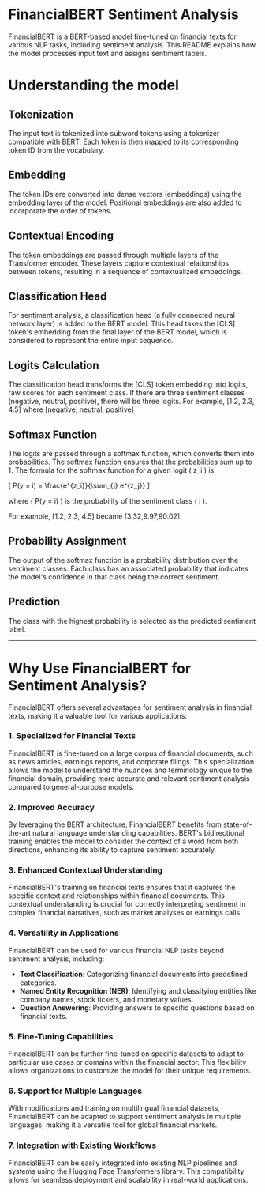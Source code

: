 # FinancialBERT Sentiment Analysis

FinancialBERT is a BERT-based model fine-tuned on financial texts for various NLP tasks, including sentiment analysis. This README explains how the model processes input text and assigns sentiment labels.

# Understanding the model

## Tokenization

The input text is tokenized into subword tokens using a tokenizer compatible with BERT. Each token is then mapped to its corresponding token ID from the vocabulary.

## Embedding

The token IDs are converted into dense vectors (embeddings) using the embedding layer of the model. Positional embeddings are also added to incorporate the order of tokens.

## Contextual Encoding

The token embeddings are passed through multiple layers of the Transformer encoder. These layers capture contextual relationships between tokens, resulting in a sequence of contextualized embeddings.

## Classification Head

For sentiment analysis, a classification head (a fully connected neural network layer) is added to the BERT model. This head takes the [CLS] token's embedding from the final layer of the BERT model, which is considered to represent the entire input sequence.

## Logits Calculation

The classification head transforms the [CLS] token embedding into logits, raw scores for each sentiment class. If there are three sentiment classes (negative, neutral, positive), there will be three logits. For example, [1.2, 2.3, 4.5] where [negative, neutral, positive]

## Softmax Function

The logits are passed through a softmax function, which converts them into probabilities. The softmax function ensures that the probabilities sum up to 1. The formula for the softmax function for a given logit \( z_i \) is:

\[
P(y = i) = \frac{e^{z_i}}{\sum_{j} e^{z_j}}
\]

where \( P(y = i) \) is the probability of the sentiment class \( i \).

For example, [1.2, 2.3, 4.5] became [3.32,9.97,90.02].

## Probability Assignment

The output of the softmax function is a probability distribution over the sentiment classes. Each class has an associated probability that indicates the model's confidence in that class being the correct sentiment.

## Prediction

The class with the highest probability is selected as the predicted sentiment label.

------------------------------------------------------------------------------------------------------------
# Why Use FinancialBERT for Sentiment Analysis?

FinancialBERT offers several advantages for sentiment analysis in financial texts, making it a valuable tool for various applications:

### 1. Specialized for Financial Texts
FinancialBERT is fine-tuned on a large corpus of financial documents, such as news articles, earnings reports, and corporate filings. This specialization allows the model to understand the nuances and terminology unique to the financial domain, providing more accurate and relevant sentiment analysis compared to general-purpose models.

### 2. Improved Accuracy
By leveraging the BERT architecture, FinancialBERT benefits from state-of-the-art natural language understanding capabilities. BERT's bidirectional training enables the model to consider the context of a word from both directions, enhancing its ability to capture sentiment accurately.

### 3. Enhanced Contextual Understanding
FinancialBERT's training on financial texts ensures that it captures the specific context and relationships within financial documents. This contextual understanding is crucial for correctly interpreting sentiment in complex financial narratives, such as market analyses or earnings calls.

### 4. Versatility in Applications
FinancialBERT can be used for various financial NLP tasks beyond sentiment analysis, including:
- **Text Classification**: Categorizing financial documents into predefined categories.
- **Named Entity Recognition (NER)**: Identifying and classifying entities like company names, stock tickers, and monetary values.
- **Question Answering**: Providing answers to specific questions based on financial texts.

### 5. Fine-Tuning Capabilities
FinancialBERT can be further fine-tuned on specific datasets to adapt to particular use cases or domains within the financial sector. This flexibility allows organizations to customize the model for their unique requirements.

### 6. Support for Multiple Languages
With modifications and training on multilingual financial datasets, FinancialBERT can be adapted to support sentiment analysis in multiple languages, making it a versatile tool for global financial markets.

### 7. Integration with Existing Workflows
FinancialBERT can be easily integrated into existing NLP pipelines and systems using the Hugging Face Transformers library. This compatibility allows for seamless deployment and scalability in real-world applications.
